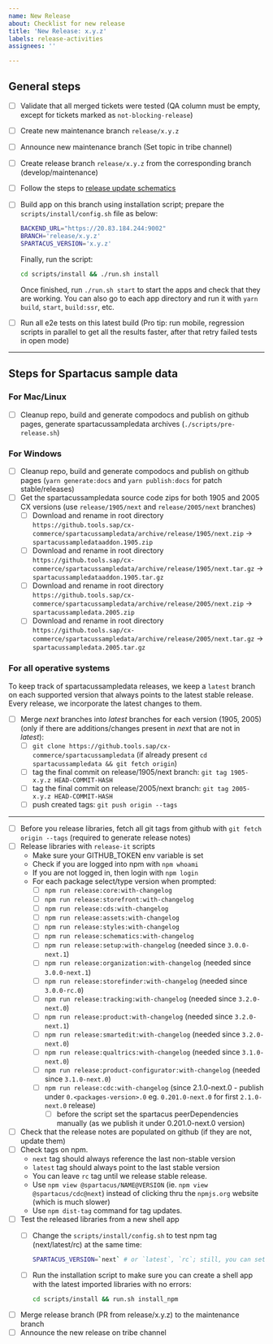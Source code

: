 ```yaml
---
name: New Release
about: Checklist for new release
title: 'New Release: x.y.z'
labels: release-activities
assignees: ''

---
```


## General steps

- [ ] Validate that all merged tickets were tested (QA column must be empty, except for tickets marked as `not-blocking-release`)
- [ ] Create new maintenance branch `release/x.y.z`
- [ ] Announce new maintenance branch (Set topic in tribe channel)
- [ ] Create release branch `release/x.y.z` from the corresponding branch (develop/maintenance)
- [ ] Follow the steps to [release update schematics](https://github.com/SAP/spartacus/blob/develop/projects/schematics/README.md#releasing-update-schematics)
- [ ] Build app on this branch using installation script; prepare the `scripts/install/config.sh` file as below:

    ```bash
    BACKEND_URL="https://20.83.184.244:9002"
    BRANCH='release/x.y.z'
    SPARTACUS_VERSION='x.y.z'
    ```

    Finally, run the script:

    ```bash
    cd scripts/install && ./run.sh install
    ```

    Once finished, run `./run.sh start` to start the apps and check that they are working. You can also go to each app directory and run it with `yarn build`, `start`, `build:ssr`, etc.

- [ ] Run all e2e tests on this latest build (Pro tip: run mobile, regression scripts in parallel to get all the results faster, after that retry failed tests in open mode)

---

## Steps for Spartacus sample data

### For Mac/Linux

- [ ] Cleanup repo, build and generate compodocs and publish on github pages, generate spartacussampledata archives (`./scripts/pre-release.sh`)

### For Windows

- [ ] Cleanup repo, build and generate compodocs and publish on github pages (`yarn generate:docs` and `yarn publish:docs` for patch stable/releases)
- [ ] Get the spartacussampledata source code zips for both 1905 and 2005 CX versions (use `release/1905/next` and `release/2005/next` branches)
  - [ ] Download and rename in root directory `https://github.tools.sap/cx-commerce/spartacussampledata/archive/release/1905/next.zip` -> `spartacussampledataaddon.1905.zip`
  - [ ] Download and rename in root directory `https://github.tools.sap/cx-commerce/spartacussampledata/archive/release/1905/next.tar.gz` -> `spartacussampledataaddon.1905.tar.gz`
  - [ ] Download and rename in root directory `https://github.tools.sap/cx-commerce/spartacussampledata/archive/release/2005/next.zip` -> `spartacussampledata.2005.zip`
  - [ ] Download and rename in root directory `https://github.tools.sap/cx-commerce/spartacussampledata/archive/release/2005/next.tar.gz` -> `spartacussampledata.2005.tar.gz`

### For all operative systems

To keep track of spartacussampledata releases, we keep a `latest` branch on each supported version that always points to the latest stable release. Every release, we incorporate the latest changes to them.

- [ ] Merge _next_ branches into _latest_ branches for each version (1905, 2005) (only if there are additions/changes present in _next_ that are not in _latest_):
  - [ ] `git clone https://github.tools.sap/cx-commerce/spartacussampledata` (if already present `cd spartacussampledata && git fetch origin`)
  - [ ] tag the final commit on release/1905/next branch: `git tag 1905-x.y.z HEAD-COMMIT-HASH`
  - [ ] tag the final commit on release/2005/next branch: `git tag 2005-x.y.z HEAD-COMMIT-HASH`
  - [ ] push created tags: `git push origin --tags`

---

- [ ] Before you release libraries, fetch all git tags from github with `git fetch origin --tags` (required to generate release notes)
- [ ] Release libraries with `release-it` scripts
  - Make sure your GITHUB_TOKEN env variable is set
  - Check if you are logged into npm with `npm whoami`
  - If you are not logged in, then login with `npm login`
  - For each package select/type version when prompted:
    - [ ] `npm run release:core:with-changelog`
    - [ ] `npm run release:storefront:with-changelog`
    - [ ] `npm run release:cds:with-changelog`
    - [ ] `npm run release:assets:with-changelog`
    - [ ] `npm run release:styles:with-changelog`
    - [ ] `npm run release:schematics:with-changelog`
    - [ ] `npm run release:setup:with-changelog` (needed since `3.0.0-next.1`)
    - [ ] `npm run release:organization:with-changelog` (needed since `3.0.0-next.1`)
    - [ ] `npm run release:storefinder:with-changelog` (needed since `3.0.0-rc.0`)
    - [ ] `npm run release:tracking:with-changelog` (needed since `3.2.0-next.0`)
    - [ ] `npm run release:product:with-changelog` (needed since `3.2.0-next.1`)
    - [ ] `npm run release:smartedit:with-changelog` (needed since `3.2.0-next.0`)
    - [ ] `npm run release:qualtrics:with-changelog` (needed since `3.1.0-next.0`)
    - [ ] `npm run release:product-configurator:with-changelog` (needed since `3.1.0-next.0`)
    - [ ] `npm run release:cdc:with-changelog` (since 2.1.0-next.0 - publish under `0.<packages-version>.0` eg. `0.201.0-next.0` for first `2.1.0-next.0` release)
      - [ ] before the script set the spartacus peerDependencies manually (as we publish it under 0.201.0-next.0 version)
- [ ] Check that the release notes are populated on github (if they are not, update them)
- [ ] Check tags on npm.
  - `next` tag should always reference the last non-stable version
  - `latest` tag should always point to the last stable version
  - You can leave `rc` tag until we release stable release.
  - Use `npm view @spartacus/NAME@VERSION` (ie. `npm view @spartacus/cdc@next`) instead of clicking thru the `npmjs.org` website (which is much slower)
  - Use `npm dist-tag` command for tag updates.
- [ ] Test the released libraries from a new shell app
  - [ ] Change the `scripts/install/config.sh` to test npm tag (next/latest/rc) at the same time:

    ```bash
    SPARTACUS_VERSION=`next` # or `latest`, `rc`; still, you can set it to a specific one, ie `x.y.z` (or leave the config file unchanged)
    ```

  - [ ] Run the installation script to make sure you can create a shell app with the latest imported libraries with no errors:

    ```bash
    cd scripts/install && run.sh install_npm
    ```

- [ ] Merge release branch (PR from release/x.y.z) to the maintenance branch
- [ ] Announce the new release on tribe channel

